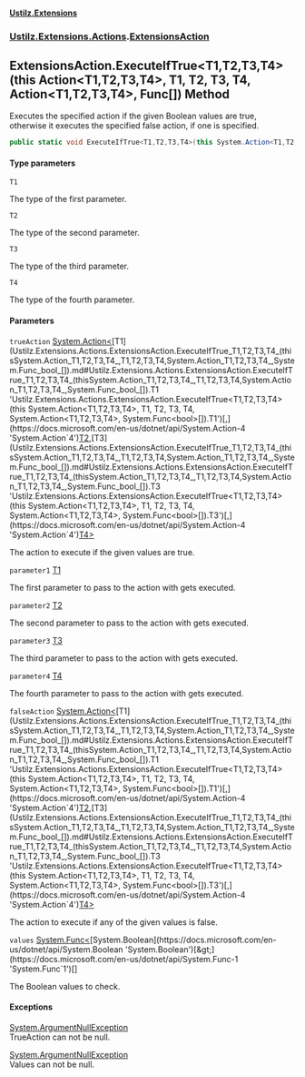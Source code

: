 #### [Ustilz.Extensions](index.md 'index')
### [Ustilz.Extensions.Actions](Ustilz.Extensions.Actions.md 'Ustilz.Extensions.Actions').[ExtensionsAction](Ustilz.Extensions.Actions.ExtensionsAction.md 'Ustilz.Extensions.Actions.ExtensionsAction')

## ExtensionsAction.ExecuteIfTrue<T1,T2,T3,T4>(this Action<T1,T2,T3,T4>, T1, T2, T3, T4, Action<T1,T2,T3,T4>, Func<bool>[]) Method

Executes the specified action if the given Boolean values are true,  
otherwise it executes the specified false action, if one is specified.

```csharp
public static void ExecuteIfTrue<T1,T2,T3,T4>(this System.Action<T1,T2,T3,T4> trueAction, T1 parameter1, T2 parameter2, T3 parameter3, T4 parameter4, System.Action<T1,T2,T3,T4>? falseAction=null, params System.Func<bool>[] values);
```
#### Type parameters

<a name='Ustilz.Extensions.Actions.ExtensionsAction.ExecuteIfTrue_T1,T2,T3,T4_(thisSystem.Action_T1,T2,T3,T4_,T1,T2,T3,T4,System.Action_T1,T2,T3,T4_,System.Func_bool_[]).T1'></a>

`T1`

The type of the first parameter.

<a name='Ustilz.Extensions.Actions.ExtensionsAction.ExecuteIfTrue_T1,T2,T3,T4_(thisSystem.Action_T1,T2,T3,T4_,T1,T2,T3,T4,System.Action_T1,T2,T3,T4_,System.Func_bool_[]).T2'></a>

`T2`

The type of the second parameter.

<a name='Ustilz.Extensions.Actions.ExtensionsAction.ExecuteIfTrue_T1,T2,T3,T4_(thisSystem.Action_T1,T2,T3,T4_,T1,T2,T3,T4,System.Action_T1,T2,T3,T4_,System.Func_bool_[]).T3'></a>

`T3`

The type of the third parameter.

<a name='Ustilz.Extensions.Actions.ExtensionsAction.ExecuteIfTrue_T1,T2,T3,T4_(thisSystem.Action_T1,T2,T3,T4_,T1,T2,T3,T4,System.Action_T1,T2,T3,T4_,System.Func_bool_[]).T4'></a>

`T4`

The type of the fourth parameter.
#### Parameters

<a name='Ustilz.Extensions.Actions.ExtensionsAction.ExecuteIfTrue_T1,T2,T3,T4_(thisSystem.Action_T1,T2,T3,T4_,T1,T2,T3,T4,System.Action_T1,T2,T3,T4_,System.Func_bool_[]).trueAction'></a>

`trueAction` [System.Action&lt;](https://docs.microsoft.com/en-us/dotnet/api/System.Action-4 'System.Action`4')[T1](Ustilz.Extensions.Actions.ExtensionsAction.ExecuteIfTrue_T1,T2,T3,T4_(thisSystem.Action_T1,T2,T3,T4_,T1,T2,T3,T4,System.Action_T1,T2,T3,T4_,System.Func_bool_[]).md#Ustilz.Extensions.Actions.ExtensionsAction.ExecuteIfTrue_T1,T2,T3,T4_(thisSystem.Action_T1,T2,T3,T4_,T1,T2,T3,T4,System.Action_T1,T2,T3,T4_,System.Func_bool_[]).T1 'Ustilz.Extensions.Actions.ExtensionsAction.ExecuteIfTrue<T1,T2,T3,T4>(this System.Action<T1,T2,T3,T4>, T1, T2, T3, T4, System.Action<T1,T2,T3,T4>, System.Func<bool>[]).T1')[,](https://docs.microsoft.com/en-us/dotnet/api/System.Action-4 'System.Action`4')[T2](Ustilz.Extensions.Actions.ExtensionsAction.ExecuteIfTrue_T1,T2,T3,T4_(thisSystem.Action_T1,T2,T3,T4_,T1,T2,T3,T4,System.Action_T1,T2,T3,T4_,System.Func_bool_[]).md#Ustilz.Extensions.Actions.ExtensionsAction.ExecuteIfTrue_T1,T2,T3,T4_(thisSystem.Action_T1,T2,T3,T4_,T1,T2,T3,T4,System.Action_T1,T2,T3,T4_,System.Func_bool_[]).T2 'Ustilz.Extensions.Actions.ExtensionsAction.ExecuteIfTrue<T1,T2,T3,T4>(this System.Action<T1,T2,T3,T4>, T1, T2, T3, T4, System.Action<T1,T2,T3,T4>, System.Func<bool>[]).T2')[,](https://docs.microsoft.com/en-us/dotnet/api/System.Action-4 'System.Action`4')[T3](Ustilz.Extensions.Actions.ExtensionsAction.ExecuteIfTrue_T1,T2,T3,T4_(thisSystem.Action_T1,T2,T3,T4_,T1,T2,T3,T4,System.Action_T1,T2,T3,T4_,System.Func_bool_[]).md#Ustilz.Extensions.Actions.ExtensionsAction.ExecuteIfTrue_T1,T2,T3,T4_(thisSystem.Action_T1,T2,T3,T4_,T1,T2,T3,T4,System.Action_T1,T2,T3,T4_,System.Func_bool_[]).T3 'Ustilz.Extensions.Actions.ExtensionsAction.ExecuteIfTrue<T1,T2,T3,T4>(this System.Action<T1,T2,T3,T4>, T1, T2, T3, T4, System.Action<T1,T2,T3,T4>, System.Func<bool>[]).T3')[,](https://docs.microsoft.com/en-us/dotnet/api/System.Action-4 'System.Action`4')[T4](Ustilz.Extensions.Actions.ExtensionsAction.ExecuteIfTrue_T1,T2,T3,T4_(thisSystem.Action_T1,T2,T3,T4_,T1,T2,T3,T4,System.Action_T1,T2,T3,T4_,System.Func_bool_[]).md#Ustilz.Extensions.Actions.ExtensionsAction.ExecuteIfTrue_T1,T2,T3,T4_(thisSystem.Action_T1,T2,T3,T4_,T1,T2,T3,T4,System.Action_T1,T2,T3,T4_,System.Func_bool_[]).T4 'Ustilz.Extensions.Actions.ExtensionsAction.ExecuteIfTrue<T1,T2,T3,T4>(this System.Action<T1,T2,T3,T4>, T1, T2, T3, T4, System.Action<T1,T2,T3,T4>, System.Func<bool>[]).T4')[&gt;](https://docs.microsoft.com/en-us/dotnet/api/System.Action-4 'System.Action`4')

The action to execute if the given values are true.

<a name='Ustilz.Extensions.Actions.ExtensionsAction.ExecuteIfTrue_T1,T2,T3,T4_(thisSystem.Action_T1,T2,T3,T4_,T1,T2,T3,T4,System.Action_T1,T2,T3,T4_,System.Func_bool_[]).parameter1'></a>

`parameter1` [T1](Ustilz.Extensions.Actions.ExtensionsAction.ExecuteIfTrue_T1,T2,T3,T4_(thisSystem.Action_T1,T2,T3,T4_,T1,T2,T3,T4,System.Action_T1,T2,T3,T4_,System.Func_bool_[]).md#Ustilz.Extensions.Actions.ExtensionsAction.ExecuteIfTrue_T1,T2,T3,T4_(thisSystem.Action_T1,T2,T3,T4_,T1,T2,T3,T4,System.Action_T1,T2,T3,T4_,System.Func_bool_[]).T1 'Ustilz.Extensions.Actions.ExtensionsAction.ExecuteIfTrue<T1,T2,T3,T4>(this System.Action<T1,T2,T3,T4>, T1, T2, T3, T4, System.Action<T1,T2,T3,T4>, System.Func<bool>[]).T1')

The first parameter to pass to the action with gets executed.

<a name='Ustilz.Extensions.Actions.ExtensionsAction.ExecuteIfTrue_T1,T2,T3,T4_(thisSystem.Action_T1,T2,T3,T4_,T1,T2,T3,T4,System.Action_T1,T2,T3,T4_,System.Func_bool_[]).parameter2'></a>

`parameter2` [T2](Ustilz.Extensions.Actions.ExtensionsAction.ExecuteIfTrue_T1,T2,T3,T4_(thisSystem.Action_T1,T2,T3,T4_,T1,T2,T3,T4,System.Action_T1,T2,T3,T4_,System.Func_bool_[]).md#Ustilz.Extensions.Actions.ExtensionsAction.ExecuteIfTrue_T1,T2,T3,T4_(thisSystem.Action_T1,T2,T3,T4_,T1,T2,T3,T4,System.Action_T1,T2,T3,T4_,System.Func_bool_[]).T2 'Ustilz.Extensions.Actions.ExtensionsAction.ExecuteIfTrue<T1,T2,T3,T4>(this System.Action<T1,T2,T3,T4>, T1, T2, T3, T4, System.Action<T1,T2,T3,T4>, System.Func<bool>[]).T2')

The second parameter to pass to the action with gets executed.

<a name='Ustilz.Extensions.Actions.ExtensionsAction.ExecuteIfTrue_T1,T2,T3,T4_(thisSystem.Action_T1,T2,T3,T4_,T1,T2,T3,T4,System.Action_T1,T2,T3,T4_,System.Func_bool_[]).parameter3'></a>

`parameter3` [T3](Ustilz.Extensions.Actions.ExtensionsAction.ExecuteIfTrue_T1,T2,T3,T4_(thisSystem.Action_T1,T2,T3,T4_,T1,T2,T3,T4,System.Action_T1,T2,T3,T4_,System.Func_bool_[]).md#Ustilz.Extensions.Actions.ExtensionsAction.ExecuteIfTrue_T1,T2,T3,T4_(thisSystem.Action_T1,T2,T3,T4_,T1,T2,T3,T4,System.Action_T1,T2,T3,T4_,System.Func_bool_[]).T3 'Ustilz.Extensions.Actions.ExtensionsAction.ExecuteIfTrue<T1,T2,T3,T4>(this System.Action<T1,T2,T3,T4>, T1, T2, T3, T4, System.Action<T1,T2,T3,T4>, System.Func<bool>[]).T3')

The third parameter to pass to the action with gets executed.

<a name='Ustilz.Extensions.Actions.ExtensionsAction.ExecuteIfTrue_T1,T2,T3,T4_(thisSystem.Action_T1,T2,T3,T4_,T1,T2,T3,T4,System.Action_T1,T2,T3,T4_,System.Func_bool_[]).parameter4'></a>

`parameter4` [T4](Ustilz.Extensions.Actions.ExtensionsAction.ExecuteIfTrue_T1,T2,T3,T4_(thisSystem.Action_T1,T2,T3,T4_,T1,T2,T3,T4,System.Action_T1,T2,T3,T4_,System.Func_bool_[]).md#Ustilz.Extensions.Actions.ExtensionsAction.ExecuteIfTrue_T1,T2,T3,T4_(thisSystem.Action_T1,T2,T3,T4_,T1,T2,T3,T4,System.Action_T1,T2,T3,T4_,System.Func_bool_[]).T4 'Ustilz.Extensions.Actions.ExtensionsAction.ExecuteIfTrue<T1,T2,T3,T4>(this System.Action<T1,T2,T3,T4>, T1, T2, T3, T4, System.Action<T1,T2,T3,T4>, System.Func<bool>[]).T4')

The fourth parameter to pass to the action with gets executed.

<a name='Ustilz.Extensions.Actions.ExtensionsAction.ExecuteIfTrue_T1,T2,T3,T4_(thisSystem.Action_T1,T2,T3,T4_,T1,T2,T3,T4,System.Action_T1,T2,T3,T4_,System.Func_bool_[]).falseAction'></a>

`falseAction` [System.Action&lt;](https://docs.microsoft.com/en-us/dotnet/api/System.Action-4 'System.Action`4')[T1](Ustilz.Extensions.Actions.ExtensionsAction.ExecuteIfTrue_T1,T2,T3,T4_(thisSystem.Action_T1,T2,T3,T4_,T1,T2,T3,T4,System.Action_T1,T2,T3,T4_,System.Func_bool_[]).md#Ustilz.Extensions.Actions.ExtensionsAction.ExecuteIfTrue_T1,T2,T3,T4_(thisSystem.Action_T1,T2,T3,T4_,T1,T2,T3,T4,System.Action_T1,T2,T3,T4_,System.Func_bool_[]).T1 'Ustilz.Extensions.Actions.ExtensionsAction.ExecuteIfTrue<T1,T2,T3,T4>(this System.Action<T1,T2,T3,T4>, T1, T2, T3, T4, System.Action<T1,T2,T3,T4>, System.Func<bool>[]).T1')[,](https://docs.microsoft.com/en-us/dotnet/api/System.Action-4 'System.Action`4')[T2](Ustilz.Extensions.Actions.ExtensionsAction.ExecuteIfTrue_T1,T2,T3,T4_(thisSystem.Action_T1,T2,T3,T4_,T1,T2,T3,T4,System.Action_T1,T2,T3,T4_,System.Func_bool_[]).md#Ustilz.Extensions.Actions.ExtensionsAction.ExecuteIfTrue_T1,T2,T3,T4_(thisSystem.Action_T1,T2,T3,T4_,T1,T2,T3,T4,System.Action_T1,T2,T3,T4_,System.Func_bool_[]).T2 'Ustilz.Extensions.Actions.ExtensionsAction.ExecuteIfTrue<T1,T2,T3,T4>(this System.Action<T1,T2,T3,T4>, T1, T2, T3, T4, System.Action<T1,T2,T3,T4>, System.Func<bool>[]).T2')[,](https://docs.microsoft.com/en-us/dotnet/api/System.Action-4 'System.Action`4')[T3](Ustilz.Extensions.Actions.ExtensionsAction.ExecuteIfTrue_T1,T2,T3,T4_(thisSystem.Action_T1,T2,T3,T4_,T1,T2,T3,T4,System.Action_T1,T2,T3,T4_,System.Func_bool_[]).md#Ustilz.Extensions.Actions.ExtensionsAction.ExecuteIfTrue_T1,T2,T3,T4_(thisSystem.Action_T1,T2,T3,T4_,T1,T2,T3,T4,System.Action_T1,T2,T3,T4_,System.Func_bool_[]).T3 'Ustilz.Extensions.Actions.ExtensionsAction.ExecuteIfTrue<T1,T2,T3,T4>(this System.Action<T1,T2,T3,T4>, T1, T2, T3, T4, System.Action<T1,T2,T3,T4>, System.Func<bool>[]).T3')[,](https://docs.microsoft.com/en-us/dotnet/api/System.Action-4 'System.Action`4')[T4](Ustilz.Extensions.Actions.ExtensionsAction.ExecuteIfTrue_T1,T2,T3,T4_(thisSystem.Action_T1,T2,T3,T4_,T1,T2,T3,T4,System.Action_T1,T2,T3,T4_,System.Func_bool_[]).md#Ustilz.Extensions.Actions.ExtensionsAction.ExecuteIfTrue_T1,T2,T3,T4_(thisSystem.Action_T1,T2,T3,T4_,T1,T2,T3,T4,System.Action_T1,T2,T3,T4_,System.Func_bool_[]).T4 'Ustilz.Extensions.Actions.ExtensionsAction.ExecuteIfTrue<T1,T2,T3,T4>(this System.Action<T1,T2,T3,T4>, T1, T2, T3, T4, System.Action<T1,T2,T3,T4>, System.Func<bool>[]).T4')[&gt;](https://docs.microsoft.com/en-us/dotnet/api/System.Action-4 'System.Action`4')

The action to execute if any of the given values is false.

<a name='Ustilz.Extensions.Actions.ExtensionsAction.ExecuteIfTrue_T1,T2,T3,T4_(thisSystem.Action_T1,T2,T3,T4_,T1,T2,T3,T4,System.Action_T1,T2,T3,T4_,System.Func_bool_[]).values'></a>

`values` [System.Func&lt;](https://docs.microsoft.com/en-us/dotnet/api/System.Func-1 'System.Func`1')[System.Boolean](https://docs.microsoft.com/en-us/dotnet/api/System.Boolean 'System.Boolean')[&gt;](https://docs.microsoft.com/en-us/dotnet/api/System.Func-1 'System.Func`1')[[]](https://docs.microsoft.com/en-us/dotnet/api/System.Array 'System.Array')

The Boolean values to check.

#### Exceptions

[System.ArgumentNullException](https://docs.microsoft.com/en-us/dotnet/api/System.ArgumentNullException 'System.ArgumentNullException')  
TrueAction can not be null.

[System.ArgumentNullException](https://docs.microsoft.com/en-us/dotnet/api/System.ArgumentNullException 'System.ArgumentNullException')  
Values can not be null.